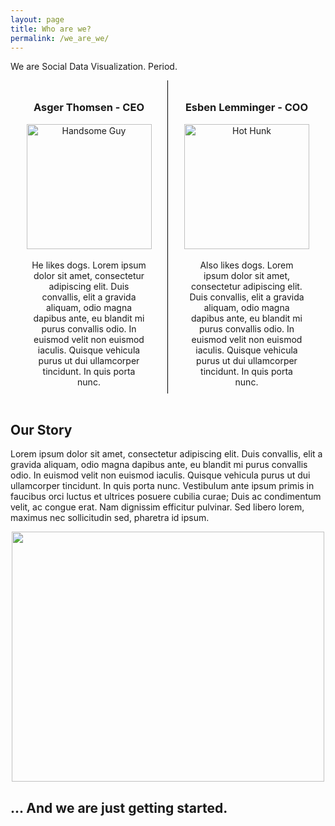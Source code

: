 ```yaml
---
layout: page
title: Who are we?
permalink: /we_are_we/
---
```


We are Social Data Visualization. Period.
<html>
<head>
	<title>The authors</title>
	<style>
		.column {
			float: left;
			width: 50%;
			padding: 10px;
			box-sizing: border-box;
            text-align: center;
		}
		.column img {
			display: block; /* make the image a block element */
			max-width: 100%; /* set the maximum width of the image to the width of its parent element */
			height: auto; /* allow the height of the image to adjust proportionally */
			margin: 0 auto; /* center the image horizontally */
		}
		.column p {
			width: 80%; /* set the width of the paragraph text to 80% of the column */
			margin: 0 auto; /* center the paragraph text horizontally */
		}
        .border-right {
            border-right: 1px solid black;
        }
		.clearfix::after {
			content: "";
			clear: both;
			display: table;
		}
	</style>
</head>
<body>
	<div class="column border-right">
        <h3>Asger Thomsen - CEO</h3>
        <img src="https://coronakrisen.github.io/images/Profile%20pictures/Asger-Hans-Thomsen.jpg" alt="Handsome Guy"  width="200">
        <br>
        <p>He likes dogs. Lorem ipsum dolor sit amet, consectetur adipiscing elit. Duis convallis, elit a gravida aliquam, odio magna dapibus ante, eu blandit mi purus convallis odio. In euismod velit non euismod iaculis. Quisque vehicula purus ut dui ullamcorper tincidunt. In quis porta nunc. </p>
	</div>
	<div class="column">
        <h3 align="center">Esben Lemminger - COO</h3>
        <img src="https://media.licdn.com/dms/image/C4E03AQEhL6zMx-wuvg/profile-displayphoto-shrink_800_800/0/1607015760385?e=2147483647&v=beta&t=ProVum1gJqQTVWlWEyz2xIqtaHtnyp29V4fqk2cgXqo" alt="Hot Hunk"
        width="200">
        <br>
        <p align="center">Also likes dogs. Lorem ipsum dolor sit amet, consectetur adipiscing elit. Duis convallis, elit a gravida aliquam, odio magna dapibus ante, eu blandit mi purus convallis odio. In euismod velit non euismod iaculis. Quisque vehicula purus ut dui ullamcorper tincidunt. In quis porta nunc. </p>
	</div>
	<div class="clearfix"></div>
</body>
</html>

<br>

<h2>Our Story</h2>

Lorem ipsum dolor sit amet, consectetur adipiscing elit. Duis convallis, elit a gravida aliquam, odio magna dapibus ante, eu blandit mi purus convallis odio. In euismod velit non euismod iaculis. Quisque vehicula purus ut dui ullamcorper tincidunt. In quis porta nunc. Vestibulum ante ipsum primis in faucibus orci luctus et ultrices posuere cubilia curae; Duis ac condimentum velit, ac congue erat. Nam dignissim efficitur pulvinar. Sed libero lorem, maximus nec sollicitudin sed, pharetra id ipsum.

<p align="center">
  <img src="https://upload.wikimedia.org/wikipedia/commons/thumb/8/80/Sorring_ved_toppen_af_Loddenh%C3%B8j.JPG/640px-Sorring_ved_toppen_af_Loddenh%C3%B8j.JPG" width = "500" height="400"/>
</p>

<h2> ... And we are just getting started. </h2>